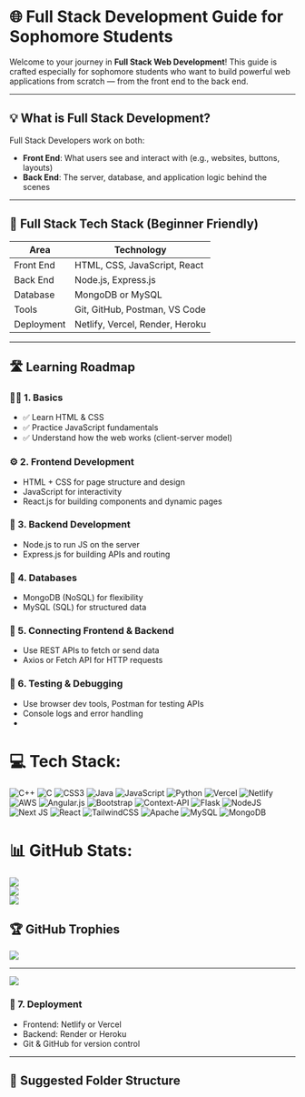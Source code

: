 # 🌐 Full Stack Development Guide for Sophomore Students

Welcome to your journey in **Full Stack Web Development**! This guide is crafted especially for sophomore students who want to build powerful web applications from scratch — from the front end to the back end.

---

## 💡 What is Full Stack Development?

Full Stack Developers work on both:

- **Front End**: What users see and interact with (e.g., websites, buttons, layouts)
- **Back End**: The server, database, and application logic behind the scenes

---

## 🧱 Full Stack Tech Stack (Beginner Friendly)

| Area         | Technology                       |
|--------------|----------------------------------|
| Front End    | HTML, CSS, JavaScript, React     |
| Back End     | Node.js, Express.js              |
| Database     | MongoDB or MySQL                 |
| Tools        | Git, GitHub, Postman, VS Code    |
| Deployment   | Netlify, Vercel, Render, Heroku  |

---

## 🛣️ Learning Roadmap

### 🧑‍🎓 1. Basics
- ✅ Learn HTML & CSS
- ✅ Practice JavaScript fundamentals
- ✅ Understand how the web works (client-server model)

### ⚙️ 2. Frontend Development
- HTML + CSS for page structure and design
- JavaScript for interactivity
- React.js for building components and dynamic pages

### 🔧 3. Backend Development
- Node.js to run JS on the server
- Express.js for building APIs and routing

### 💾 4. Databases
- MongoDB (NoSQL) for flexibility
- MySQL (SQL) for structured data

### 🔄 5. Connecting Frontend & Backend
- Use REST APIs to fetch or send data
- Axios or Fetch API for HTTP requests

### 🧪 6. Testing & Debugging
- Use browser dev tools, Postman for testing APIs
- Console logs and error handling
- 
# 💻 Tech Stack:
![C++](https://img.shields.io/badge/c++-%2300599C.svg?style=for-the-badge&logo=c%2B%2B&logoColor=white) ![C](https://img.shields.io/badge/c-%2300599C.svg?style=for-the-badge&logo=c&logoColor=white) ![CSS3](https://img.shields.io/badge/css3-%231572B6.svg?style=for-the-badge&logo=css3&logoColor=white) ![Java](https://img.shields.io/badge/java-%23ED8B00.svg?style=for-the-badge&logo=openjdk&logoColor=white) ![JavaScript](https://img.shields.io/badge/javascript-%23323330.svg?style=for-the-badge&logo=javascript&logoColor=%23F7DF1E) ![Python](https://img.shields.io/badge/python-3670A0?style=for-the-badge&logo=python&logoColor=ffdd54) ![Vercel](https://img.shields.io/badge/vercel-%23000000.svg?style=for-the-badge&logo=vercel&logoColor=white) ![Netlify](https://img.shields.io/badge/netlify-%23000000.svg?style=for-the-badge&logo=netlify&logoColor=#00C7B7) ![AWS](https://img.shields.io/badge/AWS-%23FF9900.svg?style=for-the-badge&logo=amazon-aws&logoColor=white) ![Angular.js](https://img.shields.io/badge/angular.js-%23E23237.svg?style=for-the-badge&logo=angularjs&logoColor=white) ![Bootstrap](https://img.shields.io/badge/bootstrap-%238511FA.svg?style=for-the-badge&logo=bootstrap&logoColor=white) ![Context-API](https://img.shields.io/badge/Context--Api-000000?style=for-the-badge&logo=react) ![Flask](https://img.shields.io/badge/flask-%23000.svg?style=for-the-badge&logo=flask&logoColor=white) ![NodeJS](https://img.shields.io/badge/node.js-6DA55F?style=for-the-badge&logo=node.js&logoColor=white) ![Next JS](https://img.shields.io/badge/Next-black?style=for-the-badge&logo=next.js&logoColor=white) ![React](https://img.shields.io/badge/react-%2320232a.svg?style=for-the-badge&logo=react&logoColor=%2361DAFB) ![TailwindCSS](https://img.shields.io/badge/tailwindcss-%2338B2AC.svg?style=for-the-badge&logo=tailwind-css&logoColor=white) ![Apache](https://img.shields.io/badge/apache-%23D42029.svg?style=for-the-badge&logo=apache&logoColor=white) ![MySQL](https://img.shields.io/badge/mysql-4479A1.svg?style=for-the-badge&logo=mysql&logoColor=white) ![MongoDB](https://img.shields.io/badge/MongoDB-%234ea94b.svg?style=for-the-badge&logo=mongodb&logoColor=white)
# 📊 GitHub Stats:
![](https://github-readme-stats.vercel.app/api?username=shivam6677ojh&theme=merko&hide_border=false&include_all_commits=false&count_private=false)<br/>
![](https://nirzak-streak-stats.vercel.app/?user=shivam6677ojh&theme=merko&hide_border=false)<br/>
![](https://github-readme-stats.vercel.app/api/top-langs/?username=shivam6677ojh&theme=merko&hide_border=false&include_all_commits=false&count_private=false&layout=compact)

## 🏆 GitHub Trophies
![](https://github-profile-trophy.vercel.app/?username=shivam6677ojh&theme=radical&no-frame=false&no-bg=true&margin-w=4)

---
[![](https://visitcount.itsvg.in/api?id=shivam6677ojh&icon=0&color=0)](https://visitcount.itsvg.in)

<!-- Proudly created with GPRM ( https://gprm.itsvg.in ) -->

### 🚀 7. Deployment
- Frontend: Netlify or Vercel
- Backend: Render or Heroku
- Git & GitHub for version control

---

## 📁 Suggested Folder Structure

